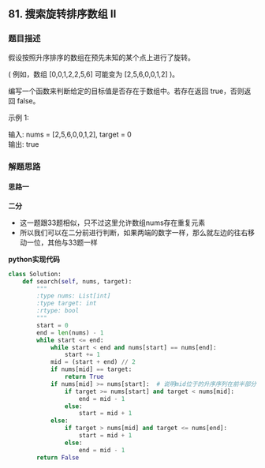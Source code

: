 ## 81. 搜索旋转排序数组 II
### 题目描述
假设按照升序排序的数组在预先未知的某个点上进行了旋转。

( 例如，数组 [0,0,1,2,2,5,6] 可能变为 [2,5,6,0,0,1,2] )。

编写一个函数来判断给定的目标值是否存在于数组中。若存在返回 true，否则返回 false。

示例 1:

输入: nums = [2,5,6,0,0,1,2], target = 0  
输出: true

### 解题思路
#### 思路一
**二分**
- 这一题跟33题相似，只不过这里允许数组nums存在重复元素
- 所以我们可以在二分前进行判断，如果两端的数字一样，那么就左边的往右移动一位，其他与33题一样

**python实现代码**
```python
class Solution:
    def search(self, nums, target):
        """
        :type nums: List[int]
        :type target: int
        :rtype: bool
        """
        start = 0
        end = len(nums) - 1
        while start <= end:
            while start < end and nums[start] == nums[end]:
                start += 1
            mid = (start + end) // 2
            if nums[mid] == target:
                return True
            if nums[mid] >= nums[start]:  # 说明mid位于的升序序列在前半部分
                if target >= nums[start] and target < nums[mid]:
                    end = mid - 1
                else:
                    start = mid + 1
            else:
                if target > nums[mid] and target <= nums[end]:
                    start = mid + 1
                else:
                    end = mid - 1
        return False

```

